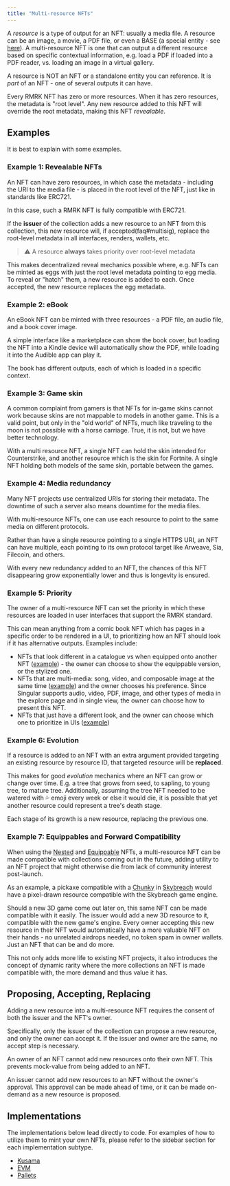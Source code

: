 ```yaml
---
title: "Multi-resource NFTs"
---
```


A _resource_ is a type of output for an NFT: usually a media file. A resource can be an image, a
movie, a PDF file, or even a BASE (a special entity - see [here](lego2.5-equippable)). A
multi-resource NFT is one that can output a different resource based on specific contextual
information, e.g. load a PDF if loaded into a PDF reader, vs. loading an image in a virtual gallery.

A resource is NOT an NFT or a standalone entity you can reference. It is _part_ of an NFT - one of
several outputs it can have.

Every RMRK NFT has zero or more resources. When it has zero resources, the metadata is "root level".
Any new resource added to this NFT will override the root metadata, making this NFT _revealable_.

## Examples

It is best to explain with some examples.

### Example 1: Revealable NFTs

An NFT can have zero resources, in which case the metadata - including the URI to the media file -
is placed in the root level of the NFT, just like in standards like ERC721.

In this case, such a RMRK NFT is fully compatible with ERC721.

If the **issuer** of the collection adds a new resource to an NFT from this collection, this new
resource will, if accepted(faq#multisig), replace the root-level metadata in all interfaces,
renders, wallets, etc.

> ⚠️ A resource **always** takes priority over root-level metadata

This makes decentralized reveal mechanics possible where, e.g. NFTs can be minted as eggs with just
the root level metadata pointing to egg media. To reveal or "hatch" them, a new resource is added to
each. Once accepted, the new resource replaces the egg metadata.

### Example 2: eBook

An eBook NFT can be minted with three resources - a PDF file, an audio file, and a book cover image.

A simple interface like a marketplace can show the book cover, but loading the NFT into a Kindle
device will automatically show the PDF, while loading it into the Audible app can play it.

The book has different outputs, each of which is loaded in a specific context.

### Example 3: Game skin

A common complaint from gamers is that NFTs for in-game skins cannot work because skins are not
mappable to models in another game. This is a valid point, but only in the "old world" of NFTs, much
like traveling to the moon is not possible with a horse carriage. True, it is not, but we have
better technology.

With a multi resource NFT, a single NFT can hold the skin intended for Counterstrike, and another
resource which is the skin for Fortnite. A single NFT holding both models of the same skin, portable
between the games.

### Example 4: Media redundancy

Many NFT projects use centralized URIs for storing their metadata. The downtime of such a server
also means downtime for the media files.

With multi-resource NFTs, one can use each resource to point to the same media on different
protocols.

Rather than have a single resource pointing to a single HTTPS URI, an NFT can have multiple, each
pointing to its own protocol target like Arweave, Sia, Filecoin, and others.

With every new redundancy added to an NFT, the chances of this NFT disappearing grow exponentially
lower and thus is longevity is ensured.

### Example 5: Priority

The owner of a multi-resource NFT can set the priority in which these resources are loaded in user
interfaces that support the RMRK standard.

This can mean anything from a comic book NFT which has pages in a specific order to be rendered in a
UI, to prioritizing how an NFT should look if it has alternative outputs. Examples include:

- NFTs that look different in a catalogue vs when equipped onto another NFT
  ([example](https://kanaria.rmrk.app/catalogue/9296249-e0b9bdcc456a36497a-KANCHAMP-memegod-00000001)) -
  the owner can choose to show the equippable version, or the stylized one.
- NFTs that are multi-media: song, video, and composable image at the same time
  ([example](https://singular.app/collectibles/12434713-c8d5ea648c93514667-MTPIAMRRS-MRRSOL-00000002))
  and the owner chooses his preference. Since Singular supports audio, video, PDF, image, and other
  types of media in the explore page and in single view, the owner can choose how to present this
  NFT.
- NFTs that just have a different look, and the owner can choose which one to prioritize in UIs
  ([example](https://singular.app/collectibles/8949162-e0b9bdcc456a36497a-KANBIRD-KANS-00000001))

### Example 6: Evolution

If a resource is added to an NFT with an extra argument provided targeting an existing resource by
resource ID, that targeted resource will be **replaced**.

This makes for good _evolution_ mechanics where an NFT can grow or change over time. E.g. a tree
that grows from seed, to sapling, to young tree, to mature tree. Additionally, assuming the tree NFT
needed to be watered with 💦 emoji every week or else it would die, it is possible that yet another
resource could represent a tree's death stage.

Each stage of its growth is a new resource, replacing the previous one.

### Example 7: Equippables and Forward Compatibility

When using the [Nested](lego1-nested) and [Equippable](lego2.5-equippable) NFTs, a multi-resource
NFT can be made compatible with collections coming out in the future, adding utility to an NFT
project that might otherwise die from lack of community interest post-launch.

As an example, a pickaxe compatible with a
[Chunky](https://rmrk.gitbook.io/kanaria-skybreach/fundamentals/skybreach-avatars/chunkies) in
[Skybreach](https://skybreach.app) would have a pixel-drawn resource compatible with the Skybreach
game engine.

Should a new 3D game come out later on, this same NFT can be made compatible with it easily. The
issuer would add a new 3D resource to it, compatible with the new game's engine. Every owner
accepting this new resource in their NFT would automatically have a more valuable NFT on their
hands - no unrelated airdrops needed, no token spam in owner wallets. Just an NFT that can be and do
more.

This not only adds more life to existing NFT projects, it also introduces the concept of dynamic
rarity where the more collections an NFT is made compatible with, the more demand and thus value it
has.

## Proposing, Accepting, Replacing

Adding a new resource into a multi-resource NFT requires the consent of both the issuer and the
NFT's owner.

Specifically, only the issuer of the collection can propose a new resource, and only the owner can
accept it. If the issuer and owner are the same, no accept step is necessary.

An owner of an NFT cannot add new resources onto their own NFT. This prevents mock-value from being
added to an NFT.

An issuer cannot add new resources to an NFT without the owner's approval. This approval can be made
ahead of time, or it can be made on-demand as a new resource is proposed.

## Implementations

The implementations below lead directly to code. For examples of how to utilize them to mint your own NFTs, please refer to the sidebar section for each implementation subtype.

- [Kusama](https://github.com/rmrk-team/rmrk-spec/blob/master/standards/rmrk2.0.0/entities/nft.md#resources-and-resource)
- [EVM](https://github.com/rmrk-team/evm/tree/eip/contracts/MultiResource_EIP)
- [Pallets](https://github.com/rmrk-team/rmrk-substrate/blob/main/pallets/rmrk-core/src/lib.rs)